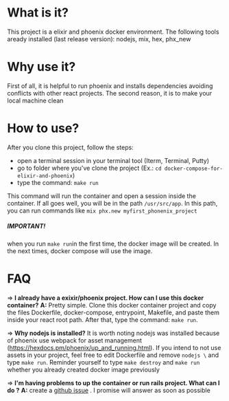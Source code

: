# What is it?

This project is a elixir and phoenix docker environment. The following tools aready installed (last release version): nodejs, mix, hex, phx_new

# Why use it?

First of all, it is helpful to run phoenix and installs dependencies avoiding conflicts with other react projects. The second reason, it is to make your local machine clean

# How to use?

After you clone this project, follow the steps:
- open a terminal session in your terminal tool (Iterm, Terminal, Putty)
- go to folder where you've clone the project (Ex.: ```cd docker-compose-for-elixir-and-phoenix```)
- type the command: ```make run```

This command will run the container and open a session inside the container. If all goes well, you will be in the path ```/usr/src/app```.   In this path, you can run commands like ```mix phx.new myfirst_phonenix_project```

##### IMPORTANT!
when you run ```make run```in the first time, the docker image will be created. In the next times, docker compose will use the image.

# FAQ

=> **I already have a exixir/phoenix project. How can I use this docker container?**
**A:** Pretty simple. Clone this docker container project and copy the files Dockerfile, docker-compose, entrypoint, Makefile, and paste them inside your react root path.  After that, type the command: ```make run```.

=> **Why nodejs is installed?**
It is worth noting nodejs was installed because of phoenix use webpack for asset management (https://hexdocs.pm/phoenix/up_and_running.html). If you intend to not use assets in your project, feel free to edit Dockerfile and remove ```nodejs \``` and type ```make run```. Reminder yourself to type ```make destroy``` and ```make run``` whether you already created docker image previously

=> **I'm having problems to up the container or run rails project. What can I do ?**
**A:** create a [github issue](https://github.com/pierreabreup/docker-compose-for-react/issues) . I promise will answer as soon as possible
